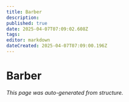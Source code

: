```yaml
---
title: Barber
description: 
published: true
date: 2025-04-07T07:09:02.608Z
tags: 
editor: markdown
dateCreated: 2025-04-07T07:09:00.196Z
---
```


# Barber

*This page was auto-generated from structure.*